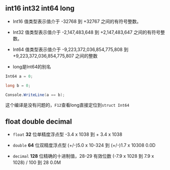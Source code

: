 ## int16 int32 int64 long

* Int16 值类型表示值介于 -32768 到 +32767 之间的有符号整数。

* Int32 值类型表示值介于 -2,147,483,648 到 +2,147,483,647 之间的有符号整数。

* Int64 值类型表示值介于 -9,223,372,036,854,775,808 到 +9,223,372,036,854,775,807 之间的整数

* long是Int64的别名

```c#
Int64 a = 0;

long b = 0;

Console.WriteLine(a == b);
```

这个编译是没有问题的，```F12```查看long直接定位到```struct Int64```


## float double decimal

* ```float``` **32** 位单精度浮点型	-3.4 x 1038 到 + 3.4 x 1038

* ```double``` **64** 位双精度浮点型     (+/-)5.0 x 10-324 到 (+/-)1.7 x 10308	0.0D

* ```decimal```	**128** 位精确的十进制值，28-29 有效位数	(-7.9 x 1028 到 7.9 x 1028) / 100 到 28	0.0M

